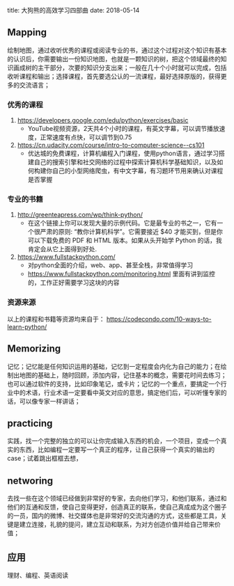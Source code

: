 title: 大狗熊的高效学习四部曲
date: 2018-05-14

## Mapping
绘制地图，通过收听优秀的课程或阅读专业的书，通过这个过程对这个知识有基本的认识后，你需要输出一份知识地图，也就是一颗知识的树，把这个领域最终的知识画成树的主干部分，次要的知识分支出来；一般在几十个小时就可以完成，包括收听课程和输出；选择课程，首先要选公认的一流课程，最好选择原版的，获得更多的交流语言；

### 优秀的课程
1. https://developers.google.com/edu/python/exercises/basic
    * YouTube视频资源，2天共4个小时的课程，有英文字幕，可以调节播放速度，正常速度有点快，可以调节到0.75
2. https://cn.udacity.com/course/intro-to-computer-science--cs101
    * 优达城的免费课程，计算机编程入门课程，使用python语言，通过学习搭建自己的搜索引擎和社交网络的过程中探索计算机科学基础知识，以及如何构建你自己的小型网络爬虫，有中文字幕，有习题环节用来确认对课程是否掌握
### 专业的书籍
1. http://greenteapress.com/wp/think-python/
    * 在这个链接上你可以发现大量的示例代码。它是最专业的书之一，它有一个很严肃的原则: “教你计算机科学”。它需要接近 $40 才能买到，但是你可以下载免费的 PDF 和 HTML 版本。如果从头开始学 Python 的话，我肯定会从它上面得到好处.
2. https://www.fullstackpython.com/
    * 对python全面的介绍，web、app、甚至全栈，非常值得学习
    * https://www.fullstackpython.com/monitoring.html 里面有讲到监控的，工作正好需要学习这块的内容
	
### 资源来源
以上的课程和书籍等资源均来自于： https://codecondo.com/10-ways-to-learn-python/

## Memorizing

记忆；记忆能是任何知识运用的基础，记忆到一定程度会内化为自己的能力；在绘制出地图的基础上，随时回顾，添加内容，记住基本的概念，需要花时间去练习；也可以通过软件的支持，比如印象笔记，或卡片；记忆的一个重点，要搞定一个行业中的术语，行业术语一定要看中英文对应的意思，搞定他们后，可以听懂专家的话，可以像专家一样讲话；

## practicing
实践，找一个完整的独立的可以让你完成输入东西的机会，一个项目，变成一个真实的东西，比如编程一定要写一个真正的程序，让自己获得一个真实的输出的case；试着跳出框框去想，

## networing
去找一些在这个领域已经做到非常好的专家，去向他们学习，和他们联系，通过和他们的互通和反馈，使自己变得更好，创造真正的联系，使自己真成成为这个圈子的一员，国内的微博、社交媒体也是非常好的交流沟通的方式，这些都是工具，关键是建立连接，礼貌的提问，建立互动和联系，为对方创造价值并给自己带来价值；


## 应用
理财、编程、英语阅读

